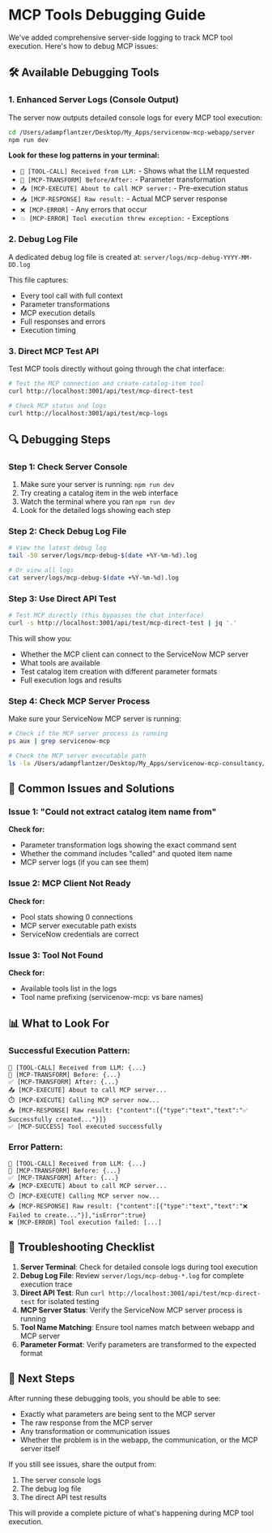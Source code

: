 # MCP Tools Debugging Guide

We've added comprehensive server-side logging to track MCP tool execution. Here's how to debug MCP issues:

## 🛠️ Available Debugging Tools

### 1. **Enhanced Server Logs (Console Output)**
The server now outputs detailed console logs for every MCP tool execution:

```bash
cd /Users/adampflantzer/Desktop/My_Apps/servicenow-mcp-webapp/server
npm run dev
```

**Look for these log patterns in your terminal:**
- `🔧 [TOOL-CALL] Received from LLM:` - Shows what the LLM requested
- `🔄 [MCP-TRANSFORM] Before/After:` - Parameter transformation
- `📤 [MCP-EXECUTE] About to call MCP server:` - Pre-execution status
- `📥 [MCP-RESPONSE] Raw result:` - Actual MCP server response
- `❌ [MCP-ERROR]` - Any errors that occur
- `💥 [MCP-ERROR] Tool execution threw exception:` - Exceptions

### 2. **Debug Log File**
A dedicated debug log file is created at: `server/logs/mcp-debug-YYYY-MM-DD.log`

This file captures:
- Every tool call with full context
- Parameter transformations
- MCP execution details
- Full responses and errors
- Execution timing

### 3. **Direct MCP Test API**
Test MCP tools directly without going through the chat interface:

```bash
# Test the MCP connection and create-catalog-item tool
curl http://localhost:3001/api/test/mcp-direct-test

# Check MCP status and logs
curl http://localhost:3001/api/test/mcp-logs
```

## 🔍 Debugging Steps

### Step 1: Check Server Console
1. Make sure your server is running: `npm run dev`
2. Try creating a catalog item in the web interface
3. Watch the terminal where you ran `npm run dev`
4. Look for the detailed logs showing each step

### Step 2: Check Debug Log File
```bash
# View the latest debug log
tail -50 server/logs/mcp-debug-$(date +%Y-%m-%d).log

# Or view all logs
cat server/logs/mcp-debug-$(date +%Y-%m-%d).log
```

### Step 3: Use Direct API Test
```bash
# Test MCP directly (this bypasses the chat interface)
curl -s http://localhost:3001/api/test/mcp-direct-test | jq '.'
```

This will show you:
- Whether the MCP client can connect to the ServiceNow MCP server
- What tools are available
- Test catalog item creation with different parameter formats
- Full execution logs and results

### Step 4: Check MCP Server Process
Make sure your ServiceNow MCP server is running:

```bash
# Check if the MCP server process is running
ps aux | grep servicenow-mcp

# Check the MCP server executable path
ls -la /Users/adampflantzer/Desktop/My_Apps/servicenow-mcp-consultancy/dist/simple-index.js
```

## 🐛 Common Issues and Solutions

### Issue 1: "Could not extract catalog item name from"
**Check for:**
- Parameter transformation logs showing the exact command sent
- Whether the command includes "called" and quoted item name
- MCP server logs (if you can see them)

### Issue 2: MCP Client Not Ready
**Check for:**
- Pool stats showing 0 connections
- MCP server executable path exists
- ServiceNow credentials are correct

### Issue 3: Tool Not Found
**Check for:**
- Available tools list in the logs
- Tool name prefixing (servicenow-mcp: vs bare names)

## 📊 What to Look For

### Successful Execution Pattern:
```
🔧 [TOOL-CALL] Received from LLM: {...}
🔄 [MCP-TRANSFORM] Before: {...}
✅ [MCP-TRANSFORM] After: {...}
📤 [MCP-EXECUTE] About to call MCP server...
⏱️ [MCP-EXECUTE] Calling MCP server now...
📥 [MCP-RESPONSE] Raw result: {"content":[{"type":"text","text":"✅ Successfully created..."}]}
✅ [MCP-SUCCESS] Tool executed successfully
```

### Error Pattern:
```
🔧 [TOOL-CALL] Received from LLM: {...}
🔄 [MCP-TRANSFORM] Before: {...}
✅ [MCP-TRANSFORM] After: {...}
📤 [MCP-EXECUTE] About to call MCP server...
⏱️ [MCP-EXECUTE] Calling MCP server now...
📥 [MCP-RESPONSE] Raw result: {"content":[{"type":"text","text":"❌ Failed to create..."}],"isError":true}
❌ [MCP-ERROR] Tool execution failed: [...]
```

## 📝 Troubleshooting Checklist

1. **Server Terminal**: Check for detailed console logs during tool execution
2. **Debug Log File**: Review `server/logs/mcp-debug-*.log` for complete execution trace
3. **Direct API Test**: Run `curl http://localhost:3001/api/test/mcp-direct-test` for isolated testing
4. **MCP Server Status**: Verify the ServiceNow MCP server process is running
5. **Tool Name Matching**: Ensure tool names match between webapp and MCP server
6. **Parameter Format**: Verify parameters are transformed to the expected format

## 🚀 Next Steps

After running these debugging tools, you should be able to see:
- Exactly what parameters are being sent to the MCP server
- The raw response from the MCP server
- Any transformation or communication issues
- Whether the problem is in the webapp, the communication, or the MCP server itself

If you still see issues, share the output from:
1. The server console logs
2. The debug log file
3. The direct API test results

This will provide a complete picture of what's happening during MCP tool execution.